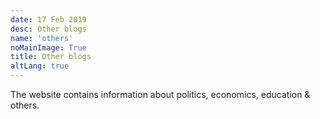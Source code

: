 ```yaml
---
date: 17 Feb 2019
desc: Other blogs
name: 'others'
noMainImage: True
title: Other blogs
altLang: true
---
```


The website contains information about politics, economics, education & others.
<div>
    <adsbygoogle />
</div>
<Adsense
          data-ad-client="ca-pub-3042269102042405"
          data-ad-slot="1234567890"
/>

<style>

</style>